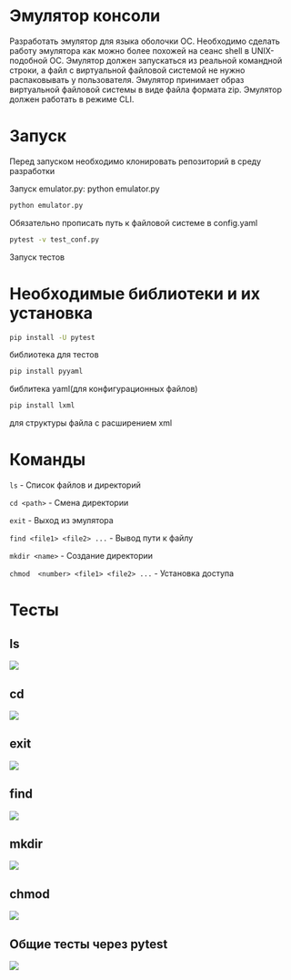# Эмулятор консоли
Разработать эмулятор для языка оболочки ОС. Необходимо сделать работу
эмулятора как можно более похожей на сеанс shell в UNIX-подобной ОС.
Эмулятор должен запускаться из реальной командной строки, а файл с
виртуальной файловой системой не нужно распаковывать у пользователя.
Эмулятор принимает образ виртуальной файловой системы в виде файла формата
zip. Эмулятор должен работать в режиме CLI.

# Запуск
Перед запуском необходимо клонировать репозиторий в среду разработки

Запуск emulator.py: python emulator.py
```Bash
python emulator.py
```
Обязательно прописать путь к файловой системе в config.yaml

```Bash
pytest -v test_conf.py
```
Запуск тестов
# Необходимые библиотеки и их установка

```Bash
pip install -U pytest
```
библиотека для тестов

```Bash
pip install pyyaml
```
библитека yaml(для конфигурационных файлов)

```Bash
pip install lxml
```
для структуры файла  с расширением xml

# Команды
``` ls ``` - Список файлов и директорий

``` cd <path> ``` - Смена директории

``` exit ``` - Выход из эмулятора

``` find <file1> <file2> ... ``` - Вывод пути к файлу

``` mkdir <name> ``` - Создание директории

``` chmod  <number> <file1> <file2> ... ``` - Установка доступа

# Тесты
## ls
![](ls.png)
## cd
![](cd.png)
## exit
![](exit.png)
## find
![](find.png)
## mkdir
![](mkdir.png)
## chmod
![](chmod.png)
## Общие тесты через pytest
![](tests.png)
